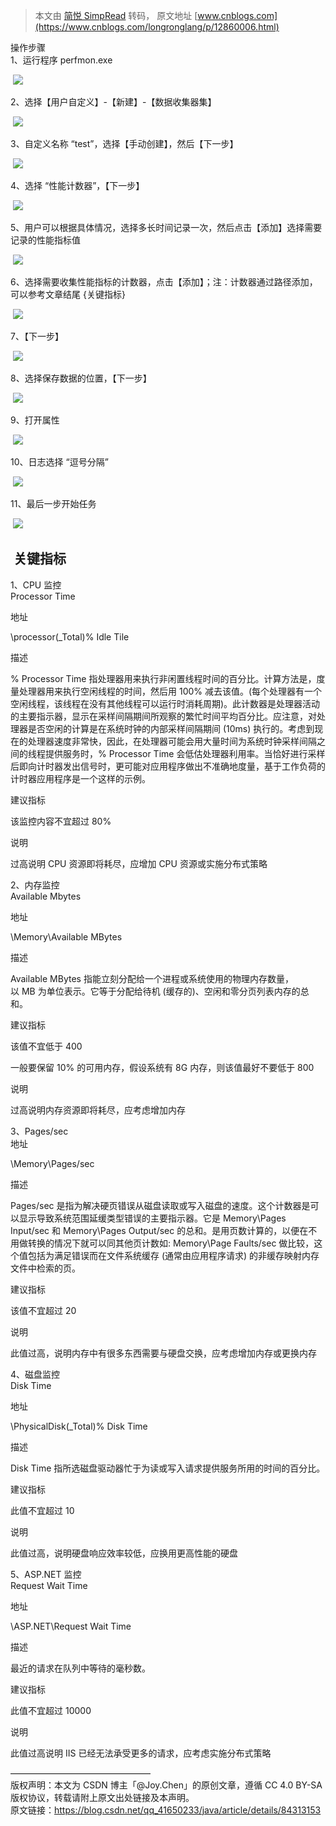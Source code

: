 > 本文由 [简悦 SimpRead](http://ksria.com/simpread/) 转码， 原文地址 [www.cnblogs.com](https://www.cnblogs.com/longronglang/p/12860006.html)

操作步骤  
1、运行程序 perfmon.exe

 ![](https://img2020.cnblogs.com/blog/718867/202005/718867-20200509203814841-891366465.png)

2、选择【用户自定义】-【新建】-【数据收集器集】

 ![](https://img2020.cnblogs.com/blog/718867/202005/718867-20200509203826061-1173041530.png)

3、自定义名称 “test”，选择【手动创建】，然后【下一步】

 ![](https://img2020.cnblogs.com/blog/718867/202005/718867-20200509203837567-695922259.png)

4、选择 “性能计数器”，【下一步】

 ![](https://img2020.cnblogs.com/blog/718867/202005/718867-20200509203848920-593319148.png)

5、用户可以根据具体情况，选择多长时间记录一次，然后点击【添加】选择需要记录的性能指标值

 ![](https://img2020.cnblogs.com/blog/718867/202005/718867-20200509203900480-1995354022.png)

6、选择需要收集性能指标的计数器，点击【添加】；注：计数器通过路径添加，可以参考文章结尾 {关键指标}

 ![](https://img2020.cnblogs.com/blog/718867/202005/718867-20200509203910350-573942614.png)

7、【下一步】

 **![](https://img2020.cnblogs.com/blog/718867/202005/718867-20200509203921524-314458482.png)**

8、选择保存数据的位置，【下一步】

 ![](https://img2020.cnblogs.com/blog/718867/202005/718867-20200509203929596-1674827470.png)

9、打开属性

 **![](https://img2020.cnblogs.com/blog/718867/202005/718867-20200509203940281-1156092861.png)**

10、日志选择 “逗号分隔”

 ![](https://img2020.cnblogs.com/blog/718867/202005/718867-20200509203951106-1719227499.png)

11、最后一步开始任务

 ![](https://img2020.cnblogs.com/blog/718867/202005/718867-20200509204010909-966040617.png)

 关键指标
-----

1、CPU 监控  
Processor Time

地址

\processor(_Total)\% Idle Tile

描述

% Processor Time 指处理器用来执行非闲置线程时间的百分比。计算方法是，度量处理器用来执行空闲线程的时间，然后用 100% 减去该值。(每个处理器有一个空闲线程，该线程在没有其他线程可以运行时消耗周期)。此计数器是处理器活动的主要指示器，显示在采样间隔期间所观察的繁忙时间平均百分比。应注意，对处理器是否空闲的计算是在系统时钟的内部采样间隔期间 (10ms) 执行的。考虑到现在的处理器速度非常快，因此，在处理器可能会用大量时间为系统时钟采样间隔之间的线程提供服务时，% Processor Time 会低估处理器利用率。当恰好进行采样后即向计时器发出信号时，更可能对应用程序做出不准确地度量，基于工作负荷的计时器应用程序是一个这样的示例。

建议指标

该监控内容不宜超过 80%

说明

过高说明 CPU 资源即将耗尽，应增加 CPU 资源或实施分布式策略

2、内存监控  
Available Mbytes

地址

\Memory\Available MBytes

描述

Available MBytes 指能立刻分配给一个进程或系统使用的物理内存数量，以 MB 为单位表示。它等于分配给待机 (缓存的)、空闲和零分页列表内存的总和。

建议指标

该值不宜低于 400

一般要保留 10% 的可用内存，假设系统有 8G 内存，则该值最好不要低于 800

说明

过高说明内存资源即将耗尽，应考虑增加内存

3、Pages/sec  
地址

\Memory\Pages/sec

描述

Pages/sec 是指为解决硬页错误从磁盘读取或写入磁盘的速度。这个计数器是可以显示导致系统范围延缓类型错误的主要指示器。它是 Memory\\Pages Input/sec 和 Memory\\Pages Output/sec 的总和。是用页数计算的，以便在不用做转换的情况下就可以同其他页计数如: Memory\\Page Faults/sec 做比较，这个值包括为满足错误而在文件系统缓存 (通常由应用程序请求) 的非缓存映射内存文件中检索的页。

建议指标

该值不宜超过 20

说明

此值过高，说明内存中有很多东西需要与硬盘交换，应考虑增加内存或更换内存

4、磁盘监控  
Disk Time

地址

\PhysicalDisk(_Total)\% Disk Time

描述

Disk Time 指所选磁盘驱动器忙于为读或写入请求提供服务所用的时间的百分比。

建议指标

此值不宜超过 10

说明

此值过高，说明硬盘响应效率较低，应换用更高性能的硬盘

5、ASP.NET 监控  
Request Wait Time

地址

\ASP.NET\Request Wait Time

描述

最近的请求在队列中等待的毫秒数。

建议指标

此值不宜超过 10000

说明

此值过高说明 IIS 已经无法承受更多的请求，应考虑实施分布式策略

  
————————————————  
版权声明：本文为 CSDN 博主「@Joy.Chen」的原创文章，遵循 CC 4.0 BY-SA 版权协议，转载请附上原文出处链接及本声明。  
原文链接：https://blog.csdn.net/qq_41650233/java/article/details/84313153